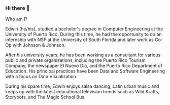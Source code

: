 ### Hi there 👋

<!--
**edwintorres/edwintorres** is a ✨ _special_ ✨ repository because its `README.md` (this file) appears on your GitHub profile.

Here are some ideas to get you started:

- 🔭 I’m currently working on ...
- 🌱 I’m currently learning ...
- 👯 I’m looking to collaborate on ...
- 🤔 I’m looking for help with ...
- 💬 Ask me about ...
- 📫 How to reach me: ...
- 😄 Pronouns: ...
- ⚡ Fun fact: ...
-->


Who am I?

Edwin (he/his), studied a bachelor's degree in Computer Engineering at the University of Puerto Rico. During this time, he had the opportunity to do an internship with NSF at the University of South Florida and later work as Co-Op with Johnson & Johnson.

After his university years, he has been working as a consultant for various public and private organizations, including the Puerto Rico Tourism Company, the newspaper El Nuevo Día, and the Puerto Rico Department of Education. His principal practices have been Data and Software Engineering with a focus on Data Visualization.

During his spare time, Edwin enjoys salsa dancing, Latin urban music and keeps up with the latest educational television trends such as Wild Kratts, Storybots, and The Magic School Bus.
